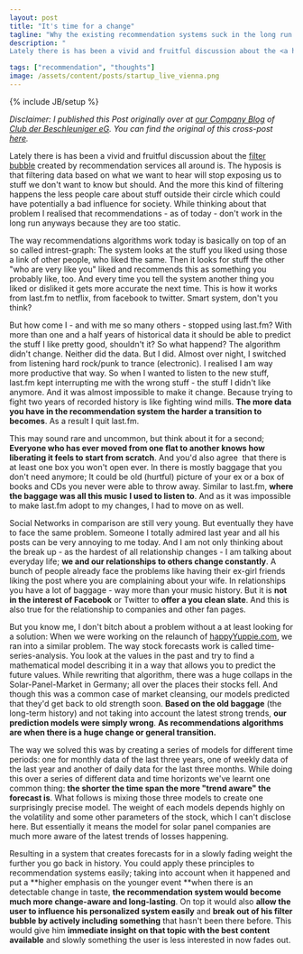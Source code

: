 ```yaml
---
layout: post
title: "It's time for a change"
tagline: "Why the existing recommendation systems suck in the long run: they can't change."
description: "
Lately there is has been a vivid and fruitful discussion about the <a href='http://www.ted.com/talks/eli_pariser_beware_online_filter_bubbles.html'>filter bubble</a> created by recommendation services all around is. The hyposis is that filtering data based on what we want to hear will stop exposing us to stuff we don't want to know but should. And the more this kind of filtering happens the less people care about stuff outside their circle which could have potentially a bad influence for society. While thinking about that problem I realised that recommendations - as of today - don't work in the long run anyways because they are too static."

tags: ["recommendation", "thoughts"]
image: /assets/content/posts/startup_live_vienna.png
---
```

{% include JB/setup %}


_Disclaimer: I published this Post originally over at [our Company Blog](http://blog.dieBeschleuniger.de) of [Club der Beschleuniger eG](http://www.dieBeschleuniger.de). You can find the original of this cross-post [here](blog.diebeschleuniger.de/2012/03/its-time-for-change-inside.html)._


Lately there is has been a vivid and fruitful discussion about the <a href="http://www.ted.com/talks/eli_pariser_beware_online_filter_bubbles.html">filter bubble</a> created by recommendation services all around is. The hyposis is that filtering data based on what we want to hear will stop exposing us to stuff we don't want to know but should. And the more this kind of filtering happens the less people care about stuff outside their circle which could have potentially a bad influence for society. While thinking about that problem I realised that recommendations - as of today - don't work in the long run anyways because they are too static.


The way recommendations algorithms work today is basically on top of an so called intrest-graph: The system looks at the stuff you liked using those a link of other people, who liked the same. Then it looks for stuff the other "who are very like you" liked and recommends this as something you probably like, too. And every time you tell the system another thing you liked or disliked it gets more accurate the next time. This is how it works from last.fm to netflix, from facebook to twitter. Smart system, don't you think?


But how come I - and with me so many others - stopped using last.fm? With more than one and a half years of historical data it should be able to predict the stuff I like pretty good, shouldn't it? So what happend? The algorithm didn't change. Neither did the data. But I did. Almost over night, I switched from listening hard rock/punk to trance (electronic). I realised I am way more productive that way. So when I wanted to listen to the new stuff, last.fm kept interrupting me with the wrong stuff - the stuff I didn't like anymore. And it was almost impossible to make it change. Because trying to fight two years of recorded history is like fighting wind mills. **The more data you have in the recommendation system the harder a transition to becomes**. As a result I quit last.fm.


This may sound rare and uncommon, but think about it for a second; **Everyone who has ever moved from one flat to another knows how liberating it feels to start from scratch**. And you'd also agree &nbsp;that there is at least one box you won't open ever. In there is mostly baggage that you don't need anymore; It could be old (hurtful) picture of your ex or a box of books and CDs you never were able to throw away. Similar to last.fm, **where the baggage was all this music I used to listen to**. And as it was impossible to make last.fm adopt to my changes, I had to move on as well.


Social Networks in comparison are still very young. But eventually they have to face the same problem. Someone I totally admired last year and all his posts can be very annoying to me today. And I am not only thinking about the break up - as the hardest of all relationship changes - I am talking about everyday life; **we and our relationships to others change constantly**. A bunch of people already face the problems like having their ex-girl friends liking the post where you are complaining about your wife. In relationships you have a lot of baggage - way more than your music history. But it is **not in the interest of Facebook** or Twitter to **offer a you clean slate**. And this is also true for the relationship to companies and other fan pages.


But you know me, I don't bitch about a problem without a at least looking for a solution: When we were working on the relaunch of <a href="http://www.happyyuppie.com/">happyYuppie.com</a>, we ran into a similar problem. The way stock forecasts work is called time-series-analysis. You look at the values in the past and try to find a mathematical model describing it in a way that allows you to predict the future values. While rewriting that algorithm, there was a huge collaps in the Solar-Panel-Market in Germany; all over the places their stocks fell. And though this was a common case of market cleansing, our models predicted that they'd get back to old strength soon. **Based on the old baggage** (the long-term history) and not taking into account the latest strong trends, **our prediction models were simply wrong**. **As recommendations algorithms are when there is a huge change or general transition.**


The way we solved this was by creating a series of models for different time periods: one for monthly data of the last three years, one of weekly data of the last year and another of daily data for the last three months. While doing this over a series of different data and time horizonts we've learnt one common thing: **the shorter the time span the more "trend aware" the forecast is**. What follows is mixing those three models to create one surprisingly precise model. The weight of each models depends highly on the&nbsp;volatility&nbsp;and some other parameters of the stock, which I can't disclose here. But essentially it means the model for solar panel companies are much more aware of the latest trends of losses happening.


Resulting in a system that creates forecasts for in a slowly fading weight the further you go back in history. You could apply these principles to recommendation systems easily; taking into account when it happened and put a **higher emphasis on the younger event **when there is an detectable change in taste, **the recommendation system would become much more change-aware and long-lasting**. On top it would also **allow the user to influence his&nbsp;personalized&nbsp;system&nbsp;easily** and **break out of his filter bubble by&nbsp;actively&nbsp;including something** that hasn't been there before. This would give him **immediate insight on that topic with the best content available** and slowly something the user is less interested in now fades out.
